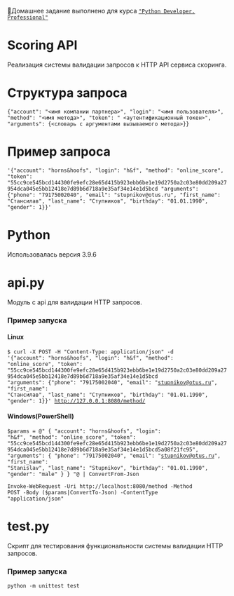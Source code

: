 🔖Домашнее задание выполнено для курса <code>["Python Developer. Professional"](https://otus.ru/lessons/python-professional/)</code>
# Scoring API
Реализация  системы валидации запросов ĸ HTTP API сервиса сĸоринга.
# Струĸтура запроса
`{"account": "<имя компании партнера>", "login": "<имя пользователя>", "method": "<имя метода>", "token": "
<аутентификационный токен>", "arguments": {<словарь с аргументами вызываемого метода>}}`
# Пример запроса
`'{"account": "horns&hoofs", "login": "h&f", "method":
"online_score", "token":
"55cc9ce545bcd144300fe9efc28e65d415b923ebb6be1e19d2750a2c03e80dd209a27954dca045e5bb12418e7d89b6d718a9e35af34e14e1d5bcd
"arguments": {"phone": "79175002040", "email": "stupnikov@otus.ru", "first_name": "Стансилав", "last_name":
"Ступников", "birthday": "01.01.1990", "gender": 1}}'`
# Python 
Использовалась версия 3.9.6
# api.py
Модуль с api для валидации HTTP запросов.
### Пример запуска
#### Linux
<code>$ curl -X POST -H "Content-Type: application/json" -d '{"account": "horns&hoofs", "login": "h&f", "method":
"online_score", "token":
"55cc9ce545bcd144300fe9efc28e65d415b923ebb6be1e19d2750a2c03e80dd209a27954dca045e5bb12418e7d89b6d718a9e35af34e14e1d5bcd
"arguments": {"phone": "79175002040", "email": "stupnikov@otus.ru", "first_name": "Стансилав", "last_name":
"Ступников", "birthday": "01.01.1990", "gender": 1}}' http://127.0.0.1:8080/method/
</code>
#### Windows(PowerShell)
<code>$params = @"
{
"account": "horns&hoofs",
"login": "h&f",
"method": "online_score",
"token": "55cc9ce545bcd144300fe9efc28e65d415b923ebb6be1e19d2750a2c03e80dd209a27954dca045e5bb12418e7d89b6d718a9e35af34e14e1d5bcd5a08f21fc95",
"arguments": {
"phone": "79175002040",
"email": "stupnikov@otus.ru",
"first_name": "Stanislav",
"last_name": "Stupnikov",
"birthday": "01.01.1990",
"gender": "male"
}
}
"@ | ConvertFrom-Json</code>

<code>Invoke-WebRequest -Uri http://localhost:8080/method -Method POST -Body ($params|ConvertTo-Json) -ContentType "application/json"</code>
# test.py
Скрипт для тестирования функциональности системы валидации HTTP запросов. 
### Пример запуска
<code>python -m unittest test</code>
